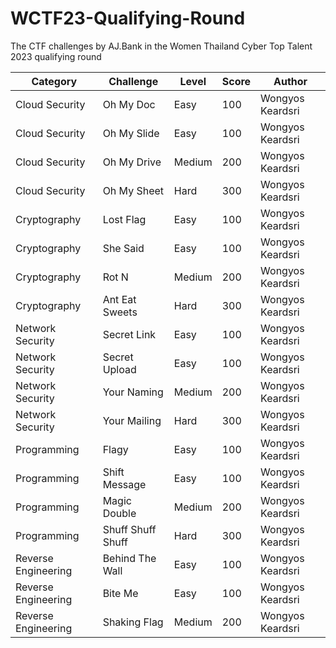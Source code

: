 # WCTF23-Qualifying-Round
The CTF challenges by AJ.Bank in the Women Thailand Cyber Top Talent 2023 qualifying round

| Category | Challenge | Level | Score | Author |
| ---------- | ---------- | ---------- | ---------- | ---------- |
| Cloud Security | Oh My Doc | Easy | 100 | Wongyos Keardsri |
| Cloud Security | Oh My Slide | Easy | 100 | Wongyos Keardsri |
| Cloud Security | Oh My Drive | Medium | 200 | Wongyos Keardsri |
| Cloud Security | Oh My Sheet | Hard | 300 | Wongyos Keardsri |
| Cryptography | Lost Flag | Easy | 100 | Wongyos Keardsri |
| Cryptography | She Said | Easy | 100 | Wongyos Keardsri |
| Cryptography | Rot N | Medium | 200 | Wongyos Keardsri |
| Cryptography | Ant Eat Sweets | Hard | 300 | Wongyos Keardsri |
| Network Security | Secret Link | Easy | 100 | Wongyos Keardsri |
| Network Security | Secret Upload | Easy | 100 | Wongyos Keardsri |
| Network Security | Your Naming | Medium | 200 | Wongyos Keardsri |
| Network Security | Your Mailing | Hard | 300 | Wongyos Keardsri |
| Programming | Flagy | Easy | 100 | Wongyos Keardsri |
| Programming | Shift Message | Easy | 100 | Wongyos Keardsri |
| Programming | Magic Double | Medium | 200 | Wongyos Keardsri |
| Programming | Shuff Shuff Shuff | Hard | 300 | Wongyos Keardsri |
| Reverse Engineering | Behind The Wall | Easy | 100 | Wongyos Keardsri |
| Reverse Engineering | Bite Me | Easy | 100 | Wongyos Keardsri |
| Reverse Engineering | Shaking Flag | Medium | 200 | Wongyos Keardsri |

